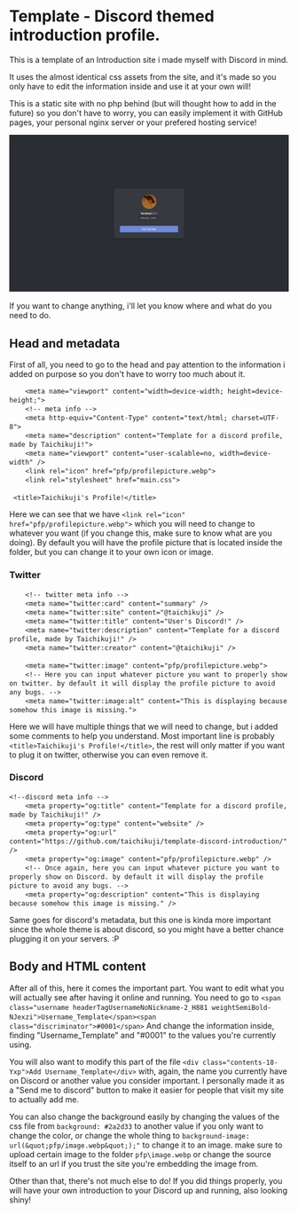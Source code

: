 # Template - Discord themed introduction profile.
This is a template of an Introduction site i made myself with Discord in mind.

It uses the almost identical css assets from the site, and it's made so you only have to edit the information inside and use it at your own will!

This is a static site with no php behind (but will thought how to add in the future) so you don't have to worry, you can easily implement it with GitHub pages, your personal nginx server or your prefered hosting service!


![This is how the site looks!](readme-content/preview.png)

If you want to change anything, i'll let you know where and what do you need to do.
## Head and metadata
First of all, you need to go to the head and pay attention to the information i added on purpose so you don't have to worry too much about it.

```
    <meta name="viewport" content="width=device-width; height=device-height;">
    <!-- meta info -->
    <meta http-equiv="Content-Type" content="text/html; charset=UTF-8">
    <meta name="description" content="Template for a discord profile, made by Taichikuji!">
    <meta name="viewport" content="user-scalable=no, width=device-width" />
	<link rel="icon" href="pfp/profilepicture.webp">
    <link rel="stylesheet" href="main.css">
    
 <title>Taichikuji's Profile!</title>
```

Here we can see that we have ``<link rel="icon" href="pfp/profilepicture.webp">`` which you will need to change to whatever you want (if you change this, make sure to know what are you doing). By default you will have the profile picture that is located inside the folder, but you can change it to your own icon or image.
### Twitter
```
    <!-- twitter meta info -->
    <meta name="twitter:card" content="summary" />
    <meta name="twitter:site" content="@taichikuji" />
    <meta name="twitter:title" content="User's Discord!" />
    <meta name="twitter:description" content="Template for a discord profile, made by Taichikuji!" />
    <meta name="twitter:creator" content="@taichikuji" />

    <meta name="twitter:image" content="pfp/profilepicture.webp">
    <!-- Here you can input whatever picture you want to properly show on twitter. by default it will display the profile picture to avoid any bugs. -->
    <meta name="twitter:image:alt" content="This is displaying because somehow this image is missing.">

```

Here we will have multiple things that we will need to change, but i added some comments to help you understand. Most important line is probably ``<title>Taichikuji's Profile!</title>``, the rest will only matter if you want to plug it on twitter, otherwise you can even remove it.
### Discord
```
<!--discord meta info -->
    <meta property="og:title" content="Template for a discord profile, made by Taichikuji!" />
    <meta property="og:type" content="website" />
    <meta property="og:url" content="https://github.com/taichikuji/template-discord-introduction/" />
    <meta property="og:image" content="pfp/profilepicture.webp" />
    <!-- Once again, here you can input whatever picture you want to properly show on Discord. by default it will display the profile picture to avoid any bugs. -->
    <meta property="og:description" content="This is displaying because somehow this image is missing." />
```

Same goes for discord's metadata, but this one is kinda more important since the whole theme is about discord, so you might have a better chance plugging it on your servers. :P

## Body and HTML content

After all of this, here it comes the important part. You want to edit what you will actually see after having it online and running. You need to go to ``<span class="username headerTagUsernameNoNickname-2_H881 weightSemiBold-NJexzi">Username_Template</span><span class="discriminator">#0001</span>`` And change the information inside, finding "Username_Template" and "#0001" to the values you're currently using.

You will also want to modify this part of the file ``<div class="contents-18-Yxp">Add Username_Template</div>`` with, again, the name you currently have on Discord or another value you consider important. I personally made it as a "Send me to discord" button to make it easier for people that visit my site to actually add me.

You can also change the background easily by changing the values of the css file from ``background: #2a2d33`` to another value if you only want to change the color, or change the whole thing to ``background-image: url(&quot;pfp/image.webp&quot;);"`` to change it to an image. make sure to upload certain image to the folder ``pfp\image.webp`` or change the source itself to an url if you trust the site you're embedding the image from.

Other than that, there's not much else to do! If you did things properly, you will have your own introduction to your Discord up and running, also looking shiny!
